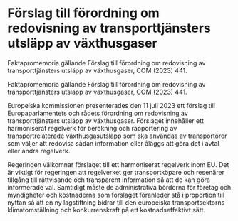 # Förslag till förordning om redovisning av transporttjänsters utsläpp av växthusgaser

Faktapromemoria gällande Förslag till förordning om redovisning av transporttjänsters utsläpp av växthusgaser, COM (2023) 441.

Faktapromemoria gällande Förslag till förordning om redovisning av transporttjänsters utsläpp av växthusgaser, COM (2023) 441.

Europeiska kommissionen presenterades den 11 juli 2023 ett förslag till
Europaparlamentets och rådets förordning om redovisning av
transporttjänsters utsläpp av växthusgaser. Förslaget innehåller ett
harmoniserat regelverk för beräkning och rapportering av transportrelaterade
växthusgasutsläpp som ska användas av transportörer som väljer att redovisa
sådan information eller åläggs att göra det i avtal eller andra regelverk.

Regeringen välkomnar förslaget till ett harmoniserat regelverk inom EU. Det
är viktigt för regeringen att regelverket ger transportköpare och resenärer
tillgång till rättvisande och transparent information så att de kan göra
informerade val. Samtidigt måste de administrativa bördorna för företag och
myndigheter och kostnaderna som förslaget föranleder stå i proportion till
nyttan så att en ny lagstiftning bidrar till den europeiska transportsektorns
klimatomställning och konkurrenskraft på ett kostnadseffektivt sätt.
